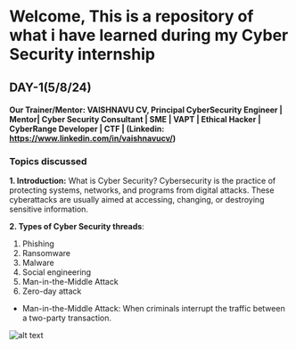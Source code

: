 # Welcome, This is a repository of what i have learned during my Cyber Security internship

## DAY-1(5/8/24)
#### Our Trainer/Mentor: VAISHNAVU CV, Principal CyberSecurity Engineer | Mentor| Cyber Security Consultant | SME | VAPT | Ethical Hacker | CyberRange Developer | CTF | (Linkedin: https://www.linkedin.com/in/vaishnavucv/)
### Topics discussed
__1. Introduction:__ What is Cyber Security?
Cybersecurity is the practice of protecting systems, networks, and programs from digital attacks. These cyberattacks are usually aimed at accessing, changing, or destroying sensitive information.

__2. Types of Cyber Security threads__: 
1. Phishing                             
2. Ransomware                              
3. Malware                             
4. Social engineering                   
5. Man-in-the-Middle Attack             
6. Zero-day attack                      

* Man-in-the-Middle Attack: When criminals interrupt the traffic between a two-party transaction.

![alt text](http://url/to/img.png)
   




